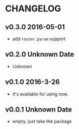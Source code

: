 # CHANGELOG

## v0.3.0 2016-05-01
- add `router.param` support

## v0.2.0 Unknown Date
- Unknown

## v0.1.0 2016-3-26
- It's available for using now.

## v0.0.1 Unknown Date
- empty. just take the package